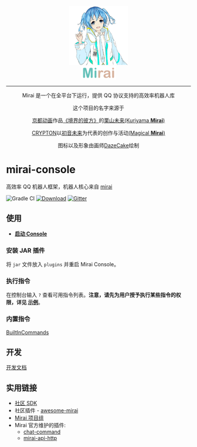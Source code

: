 <div align="center">
   <img width="160" src="https://github.com/mamoe/mirai/blob/dev/docs/mirai.png" alt="logo"></br>


   <img width="95" src="https://github.com/mamoe/mirai/blob/dev/docs/mirai.svg" alt="title">

----
Mirai 是一个在全平台下运行，提供 QQ 协议支持的高效率机器人库

这个项目的名字来源于
     <p><a href = "http://www.kyotoanimation.co.jp/">京都动画</a>作品<a href = "https://zh.moegirl.org/zh-hans/%E5%A2%83%E7%95%8C%E7%9A%84%E5%BD%BC%E6%96%B9">《境界的彼方》</a>的<a href = "https://zh.moegirl.org/zh-hans/%E6%A0%97%E5%B1%B1%E6%9C%AA%E6%9D%A5">栗山未来(Kuriyama <b>Mirai</b>)</a></p>
     <p><a href = "https://www.crypton.co.jp/">CRYPTON</a>以<a href = "https://www.crypton.co.jp/miku_eng">初音未来</a>为代表的创作与活动<a href = "https://magicalmirai.com/2019/index_en.html">(Magical <b>Mirai</b>)</a></p>
图标以及形象由画师<a href = "">DazeCake</a>绘制
</div>

# mirai-console

高效率 QQ 机器人框架，机器人核心来自 [mirai](https://github.com/mamoe/mirai)

![Gradle CI](https://github.com/mamoe/mirai-console/workflows/Gradle%20CI/badge.svg?branch=master)
[![Download](https://api.bintray.com/packages/him188moe/mirai/mirai-console/images/download.svg)](https://bintray.com/him188moe/mirai/mirai-console/)
[![Gitter](https://badges.gitter.im/mamoe/mirai.svg)](https://gitter.im/mamoe/mirai?utm_source=badge&utm_medium=badge&utm_campaign=pr-badge)

## 使用

- **[启动 Console](docs/Run.md)**

### 安装 JAR 插件

将 `jar` 文件放入 `plugins` 并重启 Mirai Console。

### 执行指令

在控制台输入 `?` 查看可用指令列表。**注意，请先为用户授予执行某些指令的权限，详见 [示例](docs/BuiltInCommands.md#授予一个用户执行所有指令的权限)**。

### 内置指令

[BuiltInCommands](docs/BuiltInCommands.md#mirai-console---builtin-commands)

## 开发

[开发文档](docs/README.md#mirai-console)

## 实用链接

- [社区 SDK](https://github.com/mamoe/mirai#%E4%BD%BF%E7%94%A8-mirai-console-%E6%9C%8D%E5%8A%A1%E7%AB%AF%E4%B8%BA-mirai-console-%E5%BC%80%E5%8F%91%E6%8F%92%E4%BB%B6)
- 社区插件 - [awesome-mirai](https://github.com/project-mirai/awesome-mirai)
- [Mirai 项目组](https://github.com/project-mirai)
- Mirai 官方维护的插件:
  - [chat-command](https://github.com/project-mirai/chat-command)
  - [mirai-api-http](https://github.com/project-mirai/mirai-api-http)
